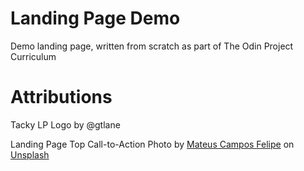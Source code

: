 # Landing Page Demo
Demo landing page, written from scratch as part of The Odin Project Curriculum

# Attributions
Tacky LP Logo by @gtlane

Landing Page Top Call-to-Action Photo by <a href="https://unsplash.com/@matcfelipe?utm_source=unsplash&utm_medium=referral&utm_content=creditCopyText">Mateus Campos Felipe</a> on <a href="https://unsplash.com/s/photos/law-firm?utm_source=unsplash&utm_medium=referral&utm_content=creditCopyText">Unsplash</a>